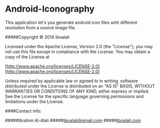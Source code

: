 Android-Iconography
===================

This application let's you generate android icon files with different resolution from a source image file.


#####Copyright © 2014 iboalali

Licensed under the Apache License, Version 2.0 (the "License");
you may not use this file except in compliance with the License.
You may obtain a copy of the License at

[http://www.apache.org/licenses/LICENSE-2.0](http://www.apache.org/licenses/LICENSE-2.0)

Unless required by applicable law or agreed to in writing, software
distributed under the License is distributed on an "AS IS" BASIS,
WITHOUT WARRANTIES OR CONDITIONS OF ANY KIND, either express or implied.
See the License for the specific language governing permissions and
limitations under the License.

####Contact info:

#####Ibrahim Al-Alali
#####[iboalali@gmail.com](mailto:iboalali@gmail.com)
#####[iboalali.com](http://iboalali.com/)
